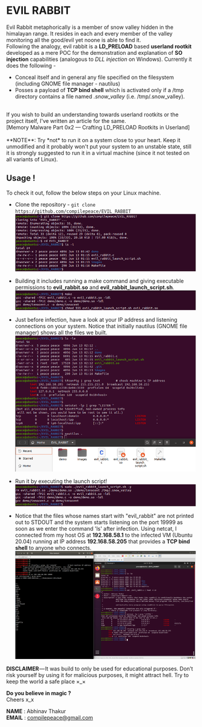 # EVIL RABBIT
Evil Rabbit metaphorically is a member of snow valley hidden in the himalayan range. It resides in each and every member of the valley monitoring all the good/evil yet noone is able to find it. <br>
Following the analogy, evil rabbit is a **LD_PRELOAD** based **userland rootkit** developed as a mere POC for the demonstration and explanation of **SO injection** capabilities (analogous to *DLL injection* on Windows). Currently it does the following - 
* Conceal itself and in general any file specified on the filesystem (including GNOME file manager - nautilus)
* Posses a payload of **TCP bind shell** which is activated only if a /tmp directory contains a file named *.snow_valley* (i.e. /tmp/.snow_valley).
<br>
If you wish to build an understanding towards userland rootkits or the project itself, I've written an article for the same.<br> [Memory Malware Part 0x2 — Crafting LD_PRELOAD Rootkits in Userland] <br>

<br>
**NOTE**: Try *not* to run it on a system close to your heart. Keep it unmodified and it probably won't put your system to an unstable state, still it is strongly suggested to run it in a virtual machine (since it not tested on all variants of Linux).

## Usage !
To check it out, follow the below steps on your Linux machine. 

* Clone the repository - `git clone https://github.com/compilepeace/EVIL_RABBIT`
![clone](./images/0_clone.png)

* Building it includes running a make command and giving executable permissions to  **evil_rabbit.so** and **evil_rabbit_launch_script.sh**. 
![build](./images/1_build.png)

* Just before infection, have a look at your IP address and listening connections on your system. Notice that initially nautilus (GNOME file manager) shows all the files we built.
![before_infection](./images/2_before_infection.png)

* Run it by executing the launch script!
![running](./images/3_running.png)

* Notice that the files whose names start with "evil_rabbit" are not printed out to STDOUT and the system starts listening on the port 19999 as soon as we enter the command 'ls' after infection. Using netcat, I connected from my host OS at **192.168.58.1** to the infected VM (Ubuntu 20.04) running at IP address **192.168.58.205** that provides a **TCP bind shell** to anyone who connects.
![magic](./images/4_magic.png)

**DISCLAIMER** — It was build to only be used for educational purposes. Don’t risk yourself by using it for malicious purposes, it might attract hell. Try to keep the world a safe place ×_×

**Do you believe in magic ?**<br>
Cheers x_x
<br>

**NAME**  : Abhinav Thakur <br>
**EMAIL** : compilepeace@gmail.com  

[Memory Malware Part 0x2 — Crafting LD_PRELOAD Rootkits in Userland]: https://medium.com/@compilepeace/memory-malware-part-0x2-writing-userland-rootkits-via-ld-preload-30121c8343d5
